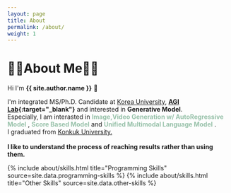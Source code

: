 ```yaml
---
layout: page
title: About
permalink: /about/
weight: 1
---
```


# **🧑‍💻About Me🧑‍💻**

Hi I'm **{{ site.author.name }}** :wave:<br>

I'm integrated MS/Ph.D. Candidate at [Korea University](http://xai.korea.ac.kr/), **[AGI Lab](https://agi.korea.ac.kr/home){:target="_blank"}** and interested in **Generative Model**.  
Especially, I am interasted in <span style="color:#97C1A9"> **Image,Video Generation w/ AutoRegressive Model** </span> , <span style="color:#97C1A9"> **Score Based Model** </span> and <span style="color:#97C1A9"> **Unified Multimodal Language Model** </span>.<br>
I graduated from [Konkuk University.](https://www.konkuk.ac.kr/)<br>
<br>
**I like to understand the process of reaching results rather than using them.**


<div class="row">
{% include about/skills.html title="Programming Skills" source=site.data.programming-skills %}
{% include about/skills.html title="Other Skills" source=site.data.other-skills %}
</div>